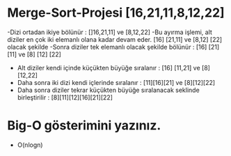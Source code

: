 # Merge-Sort-Projesi [16,21,11,8,12,22] 
-Dizi ortadan ikiye bölünür : []16,21,11] ve [8,12,22] 
-Bu ayırma işlemi, alt diziler en çok iki elemanlı olana kadar devam eder. [16] [21,11] ve  [8,12] [22] olacak şekilde 
-Sonra diziler tek elemanlı olacak şekilde bölünür : [16] [21] [11]  ve [8] [12] [22] 
- Alt diziler kendi içinde küçükten büyüğe sıralanır : [16] [11,21] ve [8] [12,22]
- Daha sonra iki dizi kendi içlerinde sıralanır : [11][16][21] ve [8][12][22]
- Daha sonra diziler tekrar küçükten büyüğe sıralanacak seklinde birleştirilir : [8][11][12][16][21][22]

# Big-O gösterimini yazınız.
- O(nlogn)
